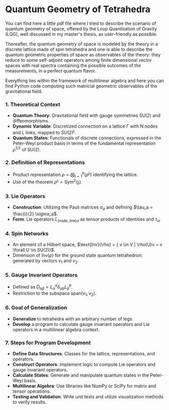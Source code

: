 # Quantum Geometry of Tetrahedra

You can find here a little pdf file where I tried to describe the scenario of quantum geometry of space, offered by the Loop Quantisation of Gravity (LQG), well discussed in  my master's thesis, as user-friendly as possible.

Thereafter, the quantum geometry of space is modeled by the theory in a discrete lattice made of spin tetrahedra and one is able to describe the quantum geometric properties of space as observables of the theory: they reduce to some self-adjoint operators among finite dimensional vector spaces with real spectra containing the possible outcomes of the measurements, in a perfect quantum flavor.

Everything lies within the framework of multilinear algebra and here you can find Python code computing such matricial geometric observables of the gravitational field.



### 1. **Theoretical Context**
   - **Quantum Theory**: Gravitational field with gauge symmetries SU(2) and diffeomorphisms.
   - **Dynamic Variable**: Discretized connection on a lattice $\Gamma$ with  N nodes and L links, mapped to $SU(2)^L$.
   - **Quantum States**: Functionals of discrete connections, expressed in the Peter-Weyl product basis in terms of the fundamental representation $\rho^{1/2}$ of SU(2).

### 2. **Definition of Representations**
   - Product representation $\rho = \bigotimes_{i=1}^{k} (\rho^{j_i})$ identifying the lattice.
   - Use of the theorem $\rho^{j_i} = \text{Sym}^2 (j_i)$.

### 3. **Lie Operators**
   - **Construction**: Utilizing the Pauli matrices $\sigma_a$ and defining $\tau_a = \frac{i}{2} \sigma_a$.
   - **Form**: Lie operators ${L_{(node, link)}}_a$ as tensor products of identities and $\tau_a$.

### 4. **Spin Networks**
   - An element of a Hilbert space, $\text{Inv}(\rho) = \{ v \in V | \rho(U)v = v  \forall U \in SU(2)}$.
   - Dimension of $\text{Inv}(\rho)$ for the ground state quantum tetrahedron: generated by vectors $v_1$ and $v_2$.

### 5. **Gauge Invariant Operators**
   - Defined as $D_{\alpha\beta} = L_{\alpha}^a \delta_{ab} L_{\beta}^b$.
   - Restriction to the subspace $\text{span}(v_1, v_2)$.

### 6. **Goal of Generalization**
   - **Generalize** to tetrahedra with an arbitrary number of legs.
   - **Develop** a program to calculate gauge invariant operators and Lie operators in a multilinear algebra context.

### 7. **Steps for Program Development**
   - **Define Data Structures**: Classes for the lattice, representations, and operators.
   - **Construct Operators**: Implement logic to compute Lie operators and gauge invariant operators.
   - **Calculate States**: Generate and manipulate quantum states in the Peter-Weyl basis.
   - **Multilinear Algebra**: Use libraries like NumPy or SciPy for matrix and tensor operations.
   - **Testing and Validation**: Write unit tests and utilize visualization methods to verify results.
